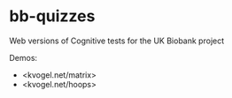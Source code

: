 # bb-quizzes

Web versions of Cognitive tests for the UK Biobank project

Demos:

* <kvogel.net/matrix>
* <kvogel.net/hoops>
